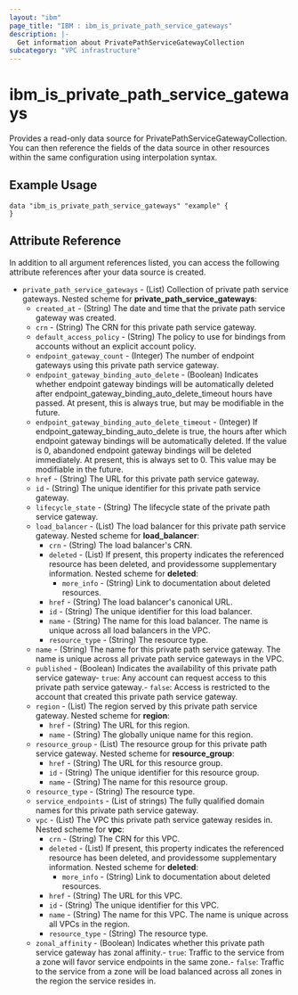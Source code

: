 ```yaml
---
layout: "ibm"
page_title: "IBM : ibm_is_private_path_service_gateways"
description: |-
  Get information about PrivatePathServiceGatewayCollection
subcategory: "VPC infrastructure"
---
```


# ibm_is_private_path_service_gateways

Provides a read-only data source for PrivatePathServiceGatewayCollection. You can then reference the fields of the data source in other resources within the same configuration using interpolation syntax.

## Example Usage

```hcl
data "ibm_is_private_path_service_gateways" "example" {
}
```


## Attribute Reference

In addition to all argument references listed, you can access the following attribute references after your data source is created.

- `private_path_service_gateways` - (List) Collection of private path service gateways.
	Nested scheme for **private_path_service_gateways**:
	- `created_at` - (String) The date and time that the private path service gateway was created.
	- `crn` - (String) The CRN for this private path service gateway.
	- `default_access_policy` - (String) The policy to use for bindings from accounts without an explicit account policy.
	- `endpoint_gateway_count` - (Integer) The number of endpoint gateways using this private path service gateway.
	- `endpoint_gateway_binding_auto_delete` - (Boolean) Indicates whether endpoint gateway bindings will be automatically deleted after      endpoint_gateway_binding_auto_delete_timeout hours have passed. At present, this is always true, but may be modifiable in the future.
	- `endpoint_gateway_binding_auto_delete_timeout` - (Integer) If endpoint_gateway_binding_auto_delete is true, the hours after which endpoint gateway bindings   will be automatically deleted. If the value is 0, abandoned endpoint gateway bindings will be deleted immediately. At present, this is always set to 0. This value may be modifiable in the future.
	- `href` - (String) The URL for this private path service gateway.
	- `id` - (String) The unique identifier for this private path service gateway.
	- `lifecycle_state` - (String) The lifecycle state of the private path service gateway.
	- `load_balancer` - (List) The load balancer for this private path service gateway.
		Nested scheme for **load_balancer**:
		- `crn` - (String) The load balancer's CRN.
		- `deleted` - (List) If present, this property indicates the referenced resource has been deleted, and providessome supplementary information.
		Nested scheme for **deleted**:
			- `more_info` - (String) Link to documentation about deleted resources.
		- `href` - (String) The load balancer's canonical URL.
		- `id` - (String) The unique identifier for this load balancer.
		- `name` - (String) The name for this load balancer. The name is unique across all load balancers in the VPC.
		- `resource_type` - (String) The resource type.
	- `name` - (String) The name for this private path service gateway. The name is unique across all private path service gateways in the VPC.
	- `published` - (Boolean) Indicates the availability of this private path service gateway- `true`: Any account can request access to this private path service gateway.- `false`: Access is restricted to the account that created this private path service gateway.
	- `region` - (List) The region served by this private path service gateway.
	Nested scheme for **region**:
		- `href` - (String) The URL for this region.
		- `name` - (String) The globally unique name for this region.
	- `resource_group` - (List) The resource group for this private path service gateway.
		Nested scheme for **resource_group**:
		- `href` - (String) The URL for this resource group.
		- `id` - (String) The unique identifier for this resource group.
		- `name` - (String) The name for this resource group.
	- `resource_type` - (String) The resource type.
	- `service_endpoints` - (List of strings) The fully qualified domain names for this private path service gateway.
	- `vpc` - (List) The VPC this private path service gateway resides in.
		Nested scheme for **vpc**:
		- `crn` - (String) The CRN for this VPC.
		- `deleted` - (List) If present, this property indicates the referenced resource has been deleted, and providessome supplementary information.
			Nested scheme for **deleted**:
			- `more_info` - (String) Link to documentation about deleted resources.
		- `href` - (String) The URL for this VPC.
		- `id` - (String) The unique identifier for this VPC.
		- `name` - (String) The name for this VPC. The name is unique across all VPCs in the region.
		- `resource_type` - (String) The resource type.
	- `zonal_affinity` - (Boolean) Indicates whether this private path service gateway has zonal affinity.- `true`:  Traffic to the service from a zone will favor service endpoints in           the same zone.- `false`: Traffic to the service from a zone will be load balanced across all zones           in the region the service resides in.



